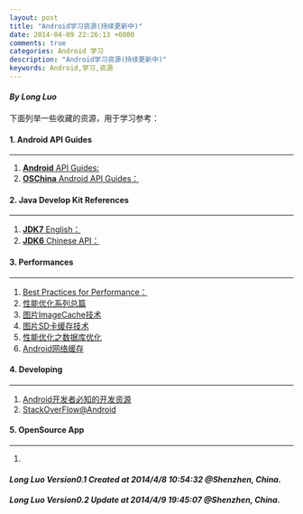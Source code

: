 ```yaml
---
layout: post
title: "Android学习资源(持续更新中)"
date: 2014-04-09 22:26:13 +0800
comments: true
categories: Android 学习
description: "Android学习资源(持续更新中)"
keywords: Android,学习,资源
---
```

#### ***By Long Luo***

下面列举一些收藏的资源，用于学习参考：

#### 1. Android API Guides
-------------

1. [**Android** API Guides:](http://developer.android.com/guide/components/index.html "Android API Guides")
2. [**OSChina** Android API Guides：](http://tool.oschina.net/apidocs/apidoc?api=android/reference "OSChina Android API Guides")

#### 2. Java Develop Kit References
-------------
1. [**JDK7** English：](http://tool.oschina.net/apidocs/apidoc?api=jdk_7u4 "JDK7 English")
2. [**JDK6** Chinese API：](http://tool.oschina.net/apidocs/apidoc?api=jdk-zh "JDK6 Chinese API")

<!--more-->

#### 3. Performances
-------------
1. [Best Practices for Performance：](http://developer.android.com/training/best-performance.html "Best Practices for Performance")
2. [性能优化系列总篇](http://www.trinea.cn/android/performance/ "性能优化系列总篇")
3. [图片ImageCache技术](http://www.trinea.cn/android/android-imagecache/ "")
4. [图片SD卡缓存技术](http://www.trinea.cn/android/android-imagesdcardcache/ "图片SD卡缓存优化")
5. [性能优化之数据库优化](http://www.trinea.cn/android/database-performance/ "性能优化之数据库优化")
6. [Android网络缓存](http://www.trinea.cn/android/android-http-cache/ "Android网络缓存")

#### 4. Developing
-------------
1. [Android开发者必知的开发资源](http://www.importnew.com/3988.html "")
2. [StackOverFlow@Android](http://stackoverflow.com/tags/android/ "")


#### 5. OpenSource App
-------------
1. 



#### ***Long Luo Version0.1 Created at 2014/4/8 10:54:32 @Shenzhen, China.***
#### ***Long Luo Version0.2 Update at 2014/4/9 19:45:07 @Shenzhen, China.***


